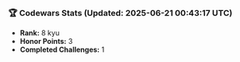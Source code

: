 ### 🏆 Codewars Stats (Updated: 2025-06-21 00:43:17 UTC)

- **Rank:** 8 kyu
- **Honor Points:** 3
- **Completed Challenges:** 1
